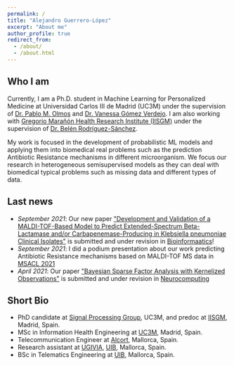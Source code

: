 ```yaml
---
permalink: /
title: "Alejandro Guerrero-López"
excerpt: "About me"
author_profile: true
redirect_from: 
  - /about/
  - /about.html
---
```

Who I am 
------
Currently, I am a Ph.D. student in Machine Learning for Personalized Medicine at Universidad Carlos III de Madrid (UC3M) under the supervision of [Dr. Pablo M. Olmos](http://www.tsc.uc3m.es/~olmos/) and [Dr. Vanessa Gómez Verdejo](https://vanessa.webs.tsc.uc3m.es). I am also working with [Gregorio Marañón Health Research Institute (IISGM)](https://www.iisgm.com) under the supervision of [Dr. Belén Rodríguez-Sánchez](https://scholar.google.es/citations?user=W9sZbBoAAAAJ&hl=es). 

My work is focused in the development of probabilistic ML models and applying them into biomedical real problems such as the prediction Antibiotic Resistance mechanisms in different microorganism. We focus our research in heterogeneous semisupervised models as they can deal with biomedical typical problems such as missing data and different types of data.

Last news
------
* _September 2021_: Our new paper ["Development and Validation of a MALDI-TOF-Based Model to Predict Extended-Spectrum Beta-Lactamase and/or Carbapenemase-Producing in Klebsiella pneumoniae Clinical Isolates"](https://www.biorxiv.org/content/10.1101/2021.10.04.463058v1) is submitted and under revision in [Bioinformaatics](https://academic.oup.com/bioinformatics)!
* _September 2021_: I did a podium presentation about our work predicting Antibiotic Resistance mechanisms based on MALDI-TOF MS data in [MSACL 2021](https://www.msacl.org/index.php?header=MSACL_2021_EU)
* _April 2021_: Our paper ["Bayesian Sparse Factor Analysis with Kernelized Observations"](https://arxiv.org/abs/2006.00968) is submitted and under revision in [Neurocomputing](https://www.journals.elsevier.com/neurocomputing)

Short Bio
------
* PhD candidate at [Signal Processing Group](http://gts.tsc.uc3m.es), UC3M, and predoc at [IISGM](https://www.iisgm.com), Madrid, Spain.
* MSc in Information Health Engineering at [UC3M](https://www.uc3m.es/), Madrid, Spain.
* Telecommunication Engineer at [Alcort](https://alcort.net), Mallorca, Spain.
* Research assistant at [UGIVIA](http://ugivia.uib.es), [UIB](https://www.uib.cat), Mallorca, Spain.
* BSc in Telematics Engineering at [UIB](https://www.uib.cat), Mallorca, Spain.
